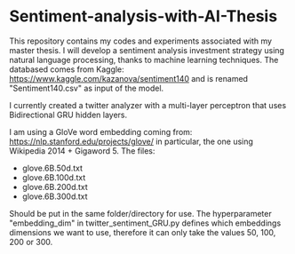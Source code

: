 # Sentiment-analysis-with-AI-Thesis
This repository contains my codes and experiments associated with my master thesis. I will develop a sentiment analysis investment strategy using natural language processing, thanks to machine learning techniques.
The databased comes from Kaggle: https://www.kaggle.com/kazanova/sentiment140 and is renamed "Sentiment140.csv" as input of the model.

I currently created a twitter analyzer with a multi-layer perceptron that uses Bidirectional GRU hidden layers.

I am using a GloVe word embedding coming from: https://nlp.stanford.edu/projects/glove/
in particular, the one using Wikipedia 2014 + Gigaword 5.
The files:
- glove.6B.50d.txt
- glove.6B.100d.txt
- glove.6B.200d.txt
- glove.6B.300d.txt

Should be put in the same folder/directory for use. The hyperparameter "embedding_dim" in twitter_sentiment_GRU.py defines which embeddings dimensions we want to use, therefore it can only take the values 50, 100, 200 or 300.
